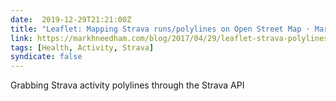 ```yaml
---
date:  2019-12-29T21:21:00Z
title: "Leaflet: Mapping Strava runs/polylines on Open Street Map · Mark Needham"
link: https://markhneedham.com/blog/2017/04/29/leaflet-strava-polylines-osm/
tags: [Health, Activity, Strava]
syndicate: false
---
```

Grabbing Strava activity polylines through the Strava API

